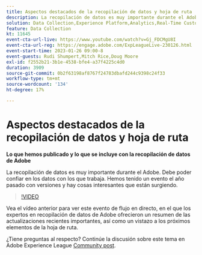 ```yaml
---
title: Aspectos destacados de la recopilación de datos y hoja de ruta
description: La recopilación de datos es muy importante durante el Adobe. Debe poder confiar en los datos con los que trabaja. Hemos tenido un evento el año pasado con versiones y hay cosas interesantes que están surgiendo.
solution: Data Collection,Experience Platform,Analytics,Real-Time Customer Data Platform,Customer Journey Analytics
feature: Data Collection
kt: 11645
event-cta-url-live: https://www.youtube.com/watch?v=Gj_FDCMgU8I
event-cta-url-reg: https://engage.adobe.com/ExpLeagueLive-230126.html
event-start-time: 2023-01-26 09:00-8
event-guests: Rudi Shumpert,Mitch Rice,Doug Moore
exl-id: f2552b21-3b1e-4538-bfe4-a37f4225c4d0
duration: 3909
source-git-commit: 0b2f63198af8767f24783dbafd244c9398c24f33
workflow-type: tm+mt
source-wordcount: '134'
ht-degree: 17%

---
```


# Aspectos destacados de la recopilación de datos y hoja de ruta

**Lo que hemos publicado y lo que se incluye con la recopilación de datos de Adobe**

La recopilación de datos es muy importante durante el Adobe. Debe poder confiar en los datos con los que trabaja. Hemos tenido un evento el año pasado con versiones y hay cosas interesantes que están surgiendo.

>[!VIDEO](https://video.tv.adobe.com/v/3412963/?quality=12&learn=on)

Vea el vídeo anterior para ver este evento de flujo en directo, en el que los expertos en recopilación de datos de Adobe ofrecieron un resumen de las actualizaciones recientes importantes, así como un vistazo a los próximos elementos de la hoja de ruta.

¿Tiene preguntas al respecto? Continúe la discusión sobre este tema en Adobe Experience League [Community post](https://experienceleaguecommunities.adobe.com/t5/adobe-experience-platform-launch/experience-league-live-post-session-discussion-data-collection/m-p/569923#M316).

